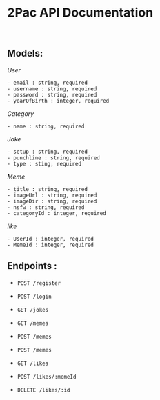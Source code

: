 # 2Pac API Documentation

&nbsp;

## Models:

_User_

```
- email : string, required
- username : string, required
- password : string, required
- yearOfBirth : integer, required
```

_Category_

```
- name : string, required
```

_Joke_

```
- setup : string, required
- punchline : string, required
- type : sting, required
```

_Meme_

```
- title : string, required
- imageUrl : string, required
- imageDir : string, required
- nsfw : string, required
- categoryId : integer, required
```

_like_

```
- UserId : integer, required
- MemeId : integer, required
```

## Endpoints :

- `POST /register`
- `POST /login`

- `GET /jokes`

- `GET /memes`
- `POST /memes`
- `POST /memes`

- `GET /likes`
- `POST /likes/:memeId`
- `DELETE /likes/:id`
